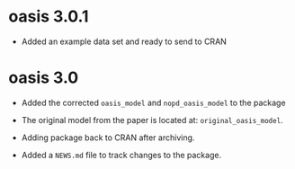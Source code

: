 # oasis 3.0.1

* Added an example data set and ready to send to CRAN

# oasis 3.0

* Added the corrected `oasis_model` and `nopd_oasis_model` to the package

* The original model from the paper is located at: `original_oasis_model`.

* Adding package back to CRAN after archiving.

* Added a `NEWS.md` file to track changes to the package.
